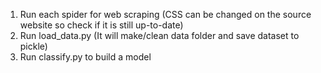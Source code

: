 1) Run each spider for web scraping
   (CSS can be changed on the source website so check if it is still up-to-date)
2) Run load_data.py
   (It will make/clean data folder and save dataset to pickle)
3) Run classify.py to build a model
